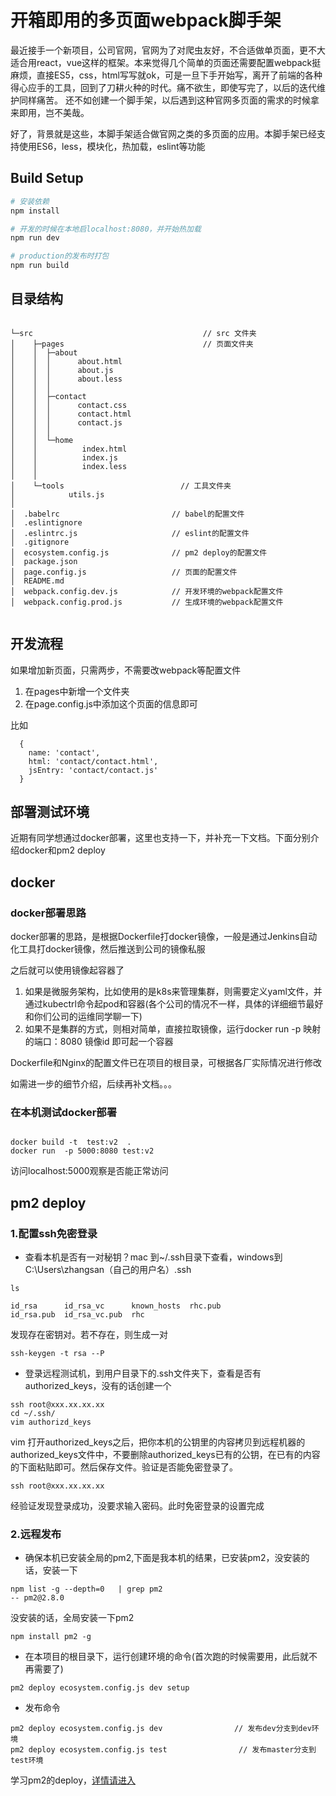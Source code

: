 # 开箱即用的多页面webpack脚手架
最近接手一个新项目，公司官网，官网为了对爬虫友好，不合适做单页面，更不大适合用react，vue这样的框架。本来觉得几个简单的页面还需要配置webpack挺麻烦，直接ES5，css，html写写就ok，可是一旦下手开始写，离开了前端的各种得心应手的工具，回到了刀耕火种的时代。痛不欲生，即使写完了，以后的迭代维护同样痛苦。 还不如创建一个脚手架，以后遇到这种官网多页面的需求的时候拿来即用，岂不美哉。

好了，背景就是这些，本脚手架适合做官网之类的多页面的应用。本脚手架已经支持使用ES6，less，模块化，热加载，eslint等功能


## Build Setup

``` bash
# 安装依赖
npm install

# 开发的时候在本地启localhost:8080，并开始热加载
npm run dev

# production的发布时打包
npm run build

```


## 目录结构

```

└─src                                      // src 文件夹
│    ├─pages                               // 页面文件夹
│    │  ├─about
│    │  │      about.html
│    │  │      about.js
│    │  │      about.less
│    │  │
│    │  ├─contact
│    │  │      contact.css
│    │  │      contact.html
│    │  │      contact.js
│    │  │
│    │  └─home
│    │          index.html
│    │          index.js
│    │          index.less
│    │
│    └─tools                          // 工具文件夹
│            utils.js
│
│  .babelrc                         // babel的配置文件
│  .eslintignore
│  .eslintrc.js                     // eslint的配置文件
│  .gitignore
│  ecosystem.config.js              // pm2 deploy的配置文件
│  package.json
│  page.config.js                   // 页面的配置文件
│  README.md
│  webpack.config.dev.js            // 开发环境的webpack配置文件
│  webpack.config.prod.js           // 生成环境的webpack配置文件
         

```

## 开发流程

如果增加新页面，只需两步，不需要改webpack等配置文件

1. 在pages中新增一个文件夹
2. 在page.config.js中添加这个页面的信息即可

比如
```
  {
    name: 'contact',
    html: 'contact/contact.html',
    jsEntry: 'contact/contact.js'
  }

```


## 部署测试环境

近期有同学想通过docker部署，这里也支持一下，并补充一下文档。下面分别介绍docker和pm2 deploy

## docker

### docker部署思路

docker部署的思路，是根据Dockerfile打docker镜像，一般是通过Jenkins自动化工具打docker镜像，然后推送到公司的镜像私服

之后就可以使用镜像起容器了

1. 如果是微服务架构，比如使用的是k8s来管理集群，则需要定义yaml文件，并通过kubectrl命令起pod和容器(各个公司的情况不一样，具体的详细细节最好和你们公司的运维同学聊一下)
2. 如果不是集群的方式，则相对简单，直接拉取镜像，运行docker run -p 映射的端口：8080 镜像id  即可起一个容器

Dockerfile和Nginx的配置文件已在项目的根目录，可根据各厂实际情况进行修改

如需进一步的细节介绍，后续再补文档。。。


### 在本机测试docker部署

```

docker build -t  test:v2  .
docker run  -p 5000:8080 test:v2

```
访问localhost:5000观察是否能正常访问


## pm2 deploy

### 1.配置ssh免密登录

* 查看本机是否有一对秘钥？mac 到~/.ssh目录下查看，windows到 C:\Users\zhangsan（自己的用户名）\.ssh

```
ls

id_rsa      id_rsa_vc      known_hosts  rhc.pub
id_rsa.pub  id_rsa_vc.pub  rhc

```


发现存在密钥对。若不存在，则生成一对

```
ssh-keygen -t rsa --P

```

* 登录远程测试机，到用户目录下的.ssh文件夹下，查看是否有authorized_keys，没有的话创建一个

```
ssh root@xxx.xx.xx.xx
cd ~/.ssh/
vim authorizd_keys

```
vim 打开authorized_keys之后，把你本机的公钥里的内容拷贝到远程机器的authorized_keys文件中，不要删除authorized_keys已有的公钥，在已有的内容的下面粘贴即可。然后保存文件。验证是否能免密登录了。

```
ssh root@xxx.xx.xx.xx

```
经验证发现登录成功，没要求输入密码。此时免密登录的设置完成

### 2.远程发布

* 确保本机已安装全局的pm2,下面是我本机的结果，已安装pm2，没安装的话，安装一下

```
npm list -g --depth=0   | grep pm2
-- pm2@2.8.0

```
没安装的话，全局安装一下pm2

```
npm install pm2 -g

```

* 在本项目的根目录下，运行创建环境的命令(首次跑的时候需要用，此后就不再需要了)

```
pm2 deploy ecosystem.config.js dev setup

```


* 发布命令

```
pm2 deploy ecosystem.config.js dev                // 发布dev分支到dev环境
pm2 deploy ecosystem.config.js test                // 发布master分支到test环境
```


学习pm2的deploy，[详情请进入](http://pm2.keymetrics.io/docs/usage/deployment/#windows-consideration)
